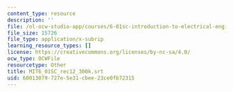```yaml
---
content_type: resource
description: ''
file: /ol-ocw-studio-app/courses/6-01sc-introduction-to-electrical-engineering-and-computer-science-i-spring-2011/60013079727e5e31cbee23ce0fb72315_MIT6_01SC_rec12_300k.srt
file_size: 15726
file_type: application/x-subrip
learning_resource_types: []
license: https://creativecommons.org/licenses/by-nc-sa/4.0/
ocw_type: OCWFile
resourcetype: Other
title: MIT6_01SC_rec12_300k.srt
uid: 60013079-727e-5e31-cbee-23ce0fb72315
---
```


